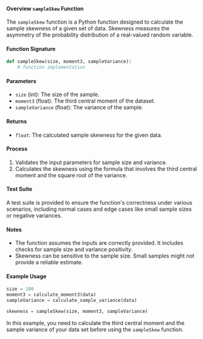 
#### Overview `sampleSkew` Function

The `sampleSkew` function is a Python function designed to calculate the sample skewness of a given set of data. Skewness measures the asymmetry of the probability distribution of a real-valued random variable.

#### Function Signature

```python
def sampleSkew(size, moment3, sampleVariance):
    # function implementation
```

#### Parameters

- `size` (int): The size of the sample.
- `moment3` (float): The third central moment of the dataset.
- `sampleVariance` (float): The variance of the sample.

#### Returns

- `float`: The calculated sample skewness for the given data.

#### Process

1. Validates the input parameters for sample size and variance.
2. Calculates the skewness using the formula that involves the third central moment and the square root of the variance.

#### Test Suite

A test suite is provided to ensure the function's correctness under various scenarios, including normal cases and edge cases like small sample sizes or negative variances.

#### Notes

- The function assumes the inputs are correctly provided. It includes checks for sample size and variance positivity.
- Skewness can be sensitive to the sample size. Small samples might not provide a reliable estimate.

#### Example Usage

```python
size = 100
moment3 = calculate_moment3(data)
sampleVariance = calculate_sample_variance(data)

skewness = sampleSkew(size, moment3, sampleVariance)
```

In this example, you need to calculate the third central moment and the sample variance of your data set before using the `sampleSkew` function.
